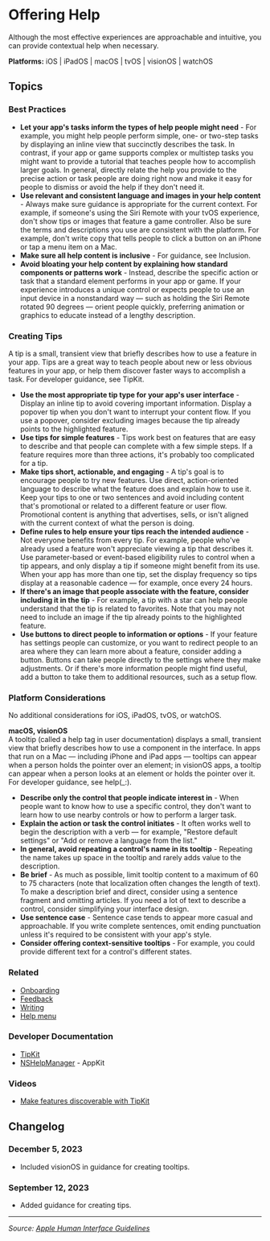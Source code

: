 # Offering Help

Although the most effective experiences are approachable and intuitive, you can provide contextual help when necessary.

**Platforms:** iOS | iPadOS | macOS | tvOS | visionOS | watchOS

## Topics

### Best Practices

- **Let your app's tasks inform the types of help people might need** - For example, you might help people perform simple, one- or two-step tasks by displaying an inline view that succinctly describes the task. In contrast, if your app or game supports complex or multistep tasks you might want to provide a tutorial that teaches people how to accomplish larger goals. In general, directly relate the help you provide to the precise action or task people are doing right now and make it easy for people to dismiss or avoid the help if they don't need it.
- **Use relevant and consistent language and images in your help content** - Always make sure guidance is appropriate for the current context. For example, if someone's using the Siri Remote with your tvOS experience, don't show tips or images that feature a game controller. Also be sure the terms and descriptions you use are consistent with the platform. For example, don't write copy that tells people to click a button on an iPhone or tap a menu item on a Mac.
- **Make sure all help content is inclusive** - For guidance, see Inclusion.
- **Avoid bloating your help content by explaining how standard components or patterns work** - Instead, describe the specific action or task that a standard element performs in your app or game. If your experience introduces a unique control or expects people to use an input device in a nonstandard way — such as holding the Siri Remote rotated 90 degrees — orient people quickly, preferring animation or graphics to educate instead of a lengthy description.

### Creating Tips

A tip is a small, transient view that briefly describes how to use a feature in your app. Tips are a great way to teach people about new or less obvious features in your app, or help them discover faster ways to accomplish a task. For developer guidance, see TipKit.

- **Use the most appropriate tip type for your app's user interface** - Display an inline tip to avoid covering important information. Display a popover tip when you don't want to interrupt your content flow. If you use a popover, consider excluding images because the tip already points to the highlighted feature.
- **Use tips for simple features** - Tips work best on features that are easy to describe and that people can complete with a few simple steps. If a feature requires more than three actions, it's probably too complicated for a tip.
- **Make tips short, actionable, and engaging** - A tip's goal is to encourage people to try new features. Use direct, action-oriented language to describe what the feature does and explain how to use it. Keep your tips to one or two sentences and avoid including content that's promotional or related to a different feature or user flow. Promotional content is anything that advertises, sells, or isn't aligned with the current context of what the person is doing.
- **Define rules to help ensure your tips reach the intended audience** - Not everyone benefits from every tip. For example, people who've already used a feature won't appreciate viewing a tip that describes it. Use parameter-based or event-based eligibility rules to control when a tip appears, and only display a tip if someone might benefit from its use. When your app has more than one tip, set the display frequency so tips display at a reasonable cadence — for example, once every 24 hours.
- **If there's an image that people associate with the feature, consider including it in the tip** - For example, a tip with a star can help people understand that the tip is related to favorites. Note that you may not need to include an image if the tip already points to the highlighted feature.
- **Use buttons to direct people to information or options** - If your feature has settings people can customize, or you want to redirect people to an area where they can learn more about a feature, consider adding a button. Buttons can take people directly to the settings where they make adjustments. Or if there's more information people might find useful, add a button to take them to additional resources, such as a setup flow.

### Platform Considerations

No additional considerations for iOS, iPadOS, tvOS, or watchOS.

**macOS, visionOS**  
A tooltip (called a help tag in user documentation) displays a small, transient view that briefly describes how to use a component in the interface. In apps that run on a Mac — including iPhone and iPad apps — tooltips can appear when a person holds the pointer over an element; in visionOS apps, a tooltip can appear when a person looks at an element or holds the pointer over it. For developer guidance, see help(_:).

- **Describe only the control that people indicate interest in** - When people want to know how to use a specific control, they don't want to learn how to use nearby controls or how to perform a larger task.
- **Explain the action or task the control initiates** - It often works well to begin the description with a verb — for example, "Restore default settings" or "Add or remove a language from the list."
- **In general, avoid repeating a control's name in its tooltip** - Repeating the name takes up space in the tooltip and rarely adds value to the description.
- **Be brief** - As much as possible, limit tooltip content to a maximum of 60 to 75 characters (note that localization often changes the length of text). To make a description brief and direct, consider using a sentence fragment and omitting articles. If you need a lot of text to describe a control, consider simplifying your interface design.
- **Use sentence case** - Sentence case tends to appear more casual and approachable. If you write complete sentences, omit ending punctuation unless it's required to be consistent with your app's style.
- **Consider offering context-sensitive tooltips** - For example, you could provide different text for a control's different states.

### Related

- [Onboarding](https://developer.apple.com/design/human-interface-guidelines/onboarding)
- [Feedback](https://developer.apple.com/design/human-interface-guidelines/feedback)
- [Writing](https://developer.apple.com/design/human-interface-guidelines/writing)
- [Help menu](https://developer.apple.com/design/human-interface-guidelines/help-menu)

### Developer Documentation

- [TipKit](https://developer.apple.com/documentation/tipkit)
- [NSHelpManager](https://developer.apple.com/documentation/appkit/nshelpmanager) - AppKit

### Videos

- [Make features discoverable with TipKit](https://developer.apple.com/videos/play/wwdc2023/10229/)

## Changelog

### December 5, 2023
- Included visionOS in guidance for creating tooltips.

### September 12, 2023
- Added guidance for creating tips.

---

*Source: [Apple Human Interface Guidelines](https://developer.apple.com/design/human-interface-guidelines/offering-help)*